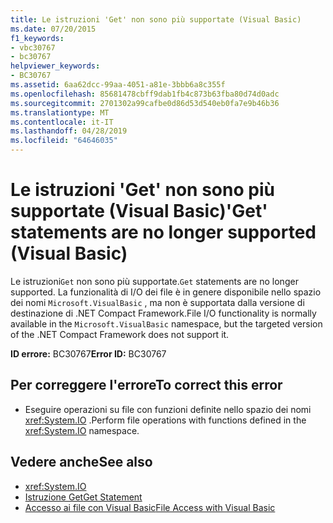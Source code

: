 ```yaml
---
title: Le istruzioni 'Get' non sono più supportate (Visual Basic)
ms.date: 07/20/2015
f1_keywords:
- vbc30767
- bc30767
helpviewer_keywords:
- BC30767
ms.assetid: 6aa62dcc-99aa-4051-a81e-3bbb6a8c355f
ms.openlocfilehash: 85681478cbff9dab1fb4c873b63fba80d74d0adc
ms.sourcegitcommit: 2701302a99cafbe0d86d53d540eb0fa7e9b46b36
ms.translationtype: MT
ms.contentlocale: it-IT
ms.lasthandoff: 04/28/2019
ms.locfileid: "64646035"
---
```

# <a name="get-statements-are-no-longer-supported-visual-basic"></a><span data-ttu-id="b3fa8-102">Le istruzioni 'Get' non sono più supportate (Visual Basic)</span><span class="sxs-lookup"><span data-stu-id="b3fa8-102">'Get' statements are no longer supported (Visual Basic)</span></span>
<span data-ttu-id="b3fa8-103">Le istruzioni`Get` non sono più supportate.</span><span class="sxs-lookup"><span data-stu-id="b3fa8-103">`Get` statements are no longer supported.</span></span> <span data-ttu-id="b3fa8-104">La funzionalità di I/O dei file è in genere disponibile nello spazio dei nomi `Microsoft.VisualBasic` , ma non è supportata dalla versione di destinazione di .NET Compact Framework.</span><span class="sxs-lookup"><span data-stu-id="b3fa8-104">File I/O functionality is normally available in the `Microsoft.VisualBasic` namespace, but the targeted version of the .NET Compact Framework does not support it.</span></span>  
  
 <span data-ttu-id="b3fa8-105">**ID errore:** BC30767</span><span class="sxs-lookup"><span data-stu-id="b3fa8-105">**Error ID:** BC30767</span></span>  
  
## <a name="to-correct-this-error"></a><span data-ttu-id="b3fa8-106">Per correggere l'errore</span><span class="sxs-lookup"><span data-stu-id="b3fa8-106">To correct this error</span></span>  
  
- <span data-ttu-id="b3fa8-107">Eseguire operazioni su file con funzioni definite nello spazio dei nomi <xref:System.IO> .</span><span class="sxs-lookup"><span data-stu-id="b3fa8-107">Perform file operations with functions defined in the <xref:System.IO> namespace.</span></span>  
  
## <a name="see-also"></a><span data-ttu-id="b3fa8-108">Vedere anche</span><span class="sxs-lookup"><span data-stu-id="b3fa8-108">See also</span></span>

- <xref:System.IO>
- [<span data-ttu-id="b3fa8-109">Istruzione Get</span><span class="sxs-lookup"><span data-stu-id="b3fa8-109">Get Statement</span></span>](../../visual-basic/language-reference/statements/get-statement.md)
- [<span data-ttu-id="b3fa8-110">Accesso ai file con Visual Basic</span><span class="sxs-lookup"><span data-stu-id="b3fa8-110">File Access with Visual Basic</span></span>](../../visual-basic/developing-apps/programming/drives-directories-files/file-access.md)
